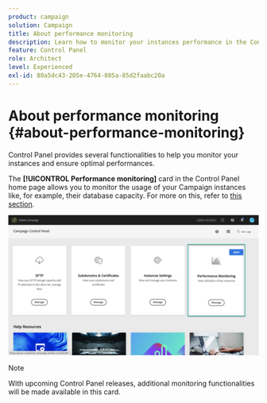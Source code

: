 ```yaml
---
product: campaign
solution: Campaign 
title: About performance monitoring
description: Learn how to monitor your instances performance in the Control Panel
feature: Control Panel
role: Architect
level: Experienced
exl-id: 80a5dc43-205e-4764-805a-85d2faabc20a
---
```

# About performance monitoring {#about-performance-monitoring}

Control Panel provides several functionalities to help you monitor your instances and ensure optimal performances.

The **[!UICONTROL Performance monitoring]** card in the Control Panel home page allows you to monitor the usage of your Campaign instances like, for example, their database capacity. For more on this, refer to [this section](../../performance-monitoring/using/database-monitoring.md).

![](assets/performance_card.png)

>[!NOTE]
>
>With upcoming Control Panel releases, additional monitoring functionalities will be made available in this card.

